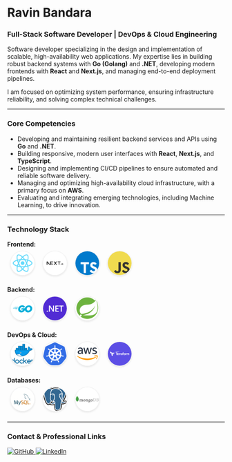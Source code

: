 # Ravin Bandara
### Full-Stack Software Developer | DevOps & Cloud Engineering

Software developer specializing in the design and implementation of scalable, high-availability web applications. My expertise lies in building robust backend systems with **Go (Golang)** and **.NET**, developing modern frontends with **React** and **Next.js**, and managing end-to-end deployment pipelines.

I am focused on optimizing system performance, ensuring infrastructure reliability, and solving complex technical challenges.

---

### Core Competencies

* Developing and maintaining resilient backend services and APIs using **Go** and **.NET**.
* Building responsive, modern user interfaces with **React**, **Next.js**, and **TypeScript**.
* Designing and implementing CI/CD pipelines to ensure automated and reliable software delivery.
* Managing and optimizing high-availability cloud infrastructure, with a primary focus on **AWS**.
* Evaluating and integrating emerging technologies, including Machine Learning, to drive innovation.

---

### Technology Stack

**Frontend:**
<br>
<img src="https://raw.githubusercontent.com/github/explore/main/topics/react/react.png" alt="React" width="55" height="55" style="border-radius:50%; margin: 7px; border: 1px solid #eee; box-shadow: 0 2px 4px rgba(0,0,0,0.1);" />
<img src="https://raw.githubusercontent.com/github/explore/main/topics/nextjs/nextjs.png" alt="Next.js" width="55" height="55" style="border-radius:50%; margin: 7px; border: 1px solid #eee; box-shadow: 0 2px 4px rgba(0,0,0,0.1);" />
<img src="https://raw.githubusercontent.com/github/explore/main/topics/typescript/typescript.png" alt="TypeScript" width="55" height="55" style="border-radius:50%; margin: 7px; border: 1px solid #eee; box-shadow: 0 2px 4px rgba(0,0,0,0.1);" />
<img src="https://raw.githubusercontent.com/github/explore/main/topics/javascript/javascript.png" alt="JavaScript" width="55" height="55" style="border-radius:50%; margin: 7px; border: 1px solid #eee; box-shadow: 0 2px 4px rgba(0,0,0,0.1);" />

**Backend:**
<br>
<img src="https://raw.githubusercontent.com/github/explore/main/topics/go/go.png" alt="Golang" width="55" height="55" style="border-radius:50%; margin: 7px; border: 1px solid #eee; box-shadow: 0 2px 4px rgba(0,0,0,0.1);" />
<img src="https://raw.githubusercontent.com/github/explore/main/topics/dotnet/dotnet.png" alt=".NET" width="55" height="55" style="border-radius:50%; margin: 7px; border: 1px solid #eee; box-shadow: 0 2px 4px rgba(0,0,0,0.1);" />
<img src="https://raw.githubusercontent.com/github/explore/main/topics/spring-boot/spring-boot.png" alt="Spring Boot" width="55" height="55" style="border-radius:50%; margin: 7px; border: 1px solid #eee; box-shadow: 0 2px 4px rgba(0,0,0,0.1);" />

**DevOps & Cloud:**
<br>
<img src="https://raw.githubusercontent.com/github/explore/main/topics/docker/docker.png" alt="Docker" width="55" height="55" style="border-radius:50%; margin: 7px; border: 1px solid #eee; box-shadow: 0 2px 4px rgba(0,0,0,0.1);" />
<img src="https://raw.githubusercontent.com/github/explore/main/topics/kubernetes/kubernetes.png" alt="Kubernetes" width="55" height="55" style="border-radius:50%; margin: 7px; border: 1px solid #eee; box-shadow: 0 2px 4px rgba(0,0,0,0.1);" />
<img src="https://raw.githubusercontent.com/github/explore/main/topics/aws/aws.png" alt="AWS" width="55" height="55" style="border-radius:50%; margin: 7px; border: 1px solid #eee; box-shadow: 0 2px 4px rgba(0,0,0,0.1);" />
<img src="https://raw.githubusercontent.com/github/explore/main/topics/terraform/terraform.png" alt="Terraform" width="55" height="55" style="border-radius:50%; margin: 7px; border: 1px solid #eee; box-shadow: 0 2px 4px rgba(0,0,0,0.1);" />

**Databases:**
<br>
<img src="https://raw.githubusercontent.com/github/explore/main/topics/mysql/mysql.png" alt="MySQL" width="55" height="55" style="border-radius:50%; margin: 7px; border: 1px solid #eee; box-shadow: 0 2px 4px rgba(0,0,0,0.1);" />
<img src="https://raw.githubusercontent.com/github/explore/main/topics/postgresql/postgresql.png" alt="PostgreSQL" width="55" height="55" style="border-radius:50%; margin: 7px; border: 1px solid #eee; box-shadow: 0 2px 4px rgba(0,0,0,0.1);" />
<img src="https://raw.githubusercontent.com/github/explore/main/topics/mongodb/mongodb.png" alt="MongoDB" width="55" height="55" style="border-radius:50%; margin: 7px; border: 1px solid #eee; box-shadow: 0 2px 4px rgba(0,0,0,0.1);" />

---

### Contact & Professional Links

<a href="https://github.com/YOUR_USERNAME" target="_blank">
  <img alt="GitHub" src="https://img.shields.io/badge/GitHub-100000?style=for-the-badge&logo=github&logoColor=white" />
</a>
<a href="https://linkedin.com/in/YOUR_LINKEDIN_USERNAME" target="_blank">
  <img alt="LinkedIn" src="https://img.shields.io/badge/LinkedIn-0077B5?style=for-the-badge&logo=linkedin&logoColor=white" />
</a>

